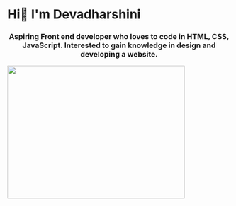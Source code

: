 # Hi👋 I'm Devadharshini

<h3 align="center">Aspiring Front end developer who loves to code in HTML, CSS, JavaScript. Interested to gain knowledge in design and developing a website.</h3>
<img align="center" src="https://www.motocms.com/blog/wp-content/uploads/2019/11/how-to-become-a-web-developer.jpg"  height="300" width="400">



